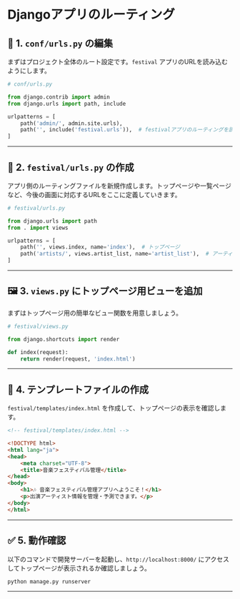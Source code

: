 # Djangoアプリのルーティング

## 🔧 1. `conf/urls.py` の編集

まずはプロジェクト全体のルート設定です。`festival` アプリのURLを読み込むようにします。

```python
# conf/urls.py

from django.contrib import admin
from django.urls import path, include

urlpatterns = [
    path('admin/', admin.site.urls),
    path('', include('festival.urls')),  # festivalアプリのルーティングを読み込む
]
```

---

## 📁 2. `festival/urls.py` の作成

アプリ側のルーティングファイルを新規作成します。トップページや一覧ページなど、今後の画面に対応するURLをここに定義していきます。

```python
# festival/urls.py

from django.urls import path
from . import views

urlpatterns = [
    path('', views.index, name='index'),  # トップページ
    path('artists/', views.artist_list, name='artist_list'),  # アーティスト一覧（今後実装）
]
```

---

## 🖼️ 3. `views.py` にトップページ用ビューを追加

まずはトップページ用の簡単なビュー関数を用意しましょう。

```python
# festival/views.py

from django.shortcuts import render

def index(request):
    return render(request, 'index.html')
```

---

## 🧱 4. テンプレートファイルの作成

`festival/templates/index.html` を作成して、トップページの表示を確認します。

```html
<!-- festival/templates/index.html -->

<!DOCTYPE html>
<html lang="ja">
<head>
    <meta charset="UTF-8">
    <title>音楽フェスティバル管理</title>
</head>
<body>
    <h1>🎶 音楽フェスティバル管理アプリへようこそ！</h1>
    <p>出演アーティスト情報を管理・予測できます。</p>
</body>
</html>
```

---

## ✅ 5. 動作確認

以下のコマンドで開発サーバーを起動し、`http://localhost:8000/` にアクセスしてトップページが表示されるか確認しましょう。

```bash
python manage.py runserver
```

---
